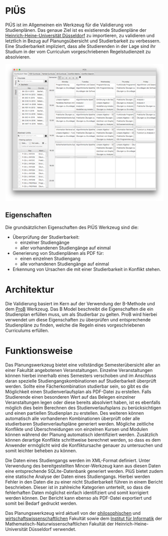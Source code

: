 <!-- vim: set spell : -->
<!-- vim: set spelllang=de : -->
# PlÜS

PlÜS ist im Allgemeinen ein Werkzeug für die Validierung von Studienplänen. Das
genaue Ziel ist es existierende Studienpläne der
[Heinrich-Heine-Universität Düsseldorf](http://hhu.de) zu importieren, zu
validieren und letztlich in Bezug auf Planungsübersicht und Studierbarkeit zu
verbessern.
Eine Studierbarkeit impliziert, dass alle Studierenden in der Lage sind ihr
Studium in der vom Curriculum vorgeschriebenen Regelstudienzeit zu absolvieren.

![PlUES Timetable Validation Tool][timetable]

## Eigenschaften

Die grundsätzlichen Eigenschaften des PlÜS Werkzeug sind die:
* Überprüfung der Studierbarkeit:
  * einzelner Studiengänge
  * aller vorhandenen Studiengänge auf einmal
* Generierung von Studienplänen als PDF für:
  * einen einzelnen Studiengang
  * alle vorhandenen Studiengänge auf einmal
* Erkennung von Ursachen die mit einer Studierbarkeit in Konflikt stehen.

# Architektur

Die Validierung basiert im Kern auf der Verwendung der B-Methode und dem
[ProB](http://www3.hhu.de/stups/prob/index.php/Main_Page) Werkzeug.
Das B Model beschreibt die Eigenschaften die ein Studienplan erfüllen muss, um
als Studierbar zu gelten.
ProB wird hierbei verwendet um diese Eigenschaften zu überprüfen und
entsprechende Studienpläne zu finden, welche die Regeln eines vorgeschriebenen
Curriculums erfüllen.

# Funktionsweise

Das Planungswerkzeug bietet eine vollständige Semesterübersicht aller an einer
Fakultät angebotenen Veranstaltungen.
Einzelne Veranstaltungen können hierbei innerhalb eines Semesters verschoben und
im Anschluss daran spezielle Studiengangskombinationen auf Studierbarkeit
überprüft werden. Sollte eine Fächerkombination studierbar sein, so gibt es die
Möglichkeit einen Studienverlaufsplan als PDF-Datei zu erstellen. Falls
Studierende einen besonderen Wert auf das Belegen einzelner Veranstaltungen
legen oder diese bereits absolviert haben, ist es ebenfalls möglich dies beim
Berechnen des Studienverlaufsplans zu berücksichtigen und einen partiellen
Studienplan zu erstellen. Des weiteren können automatisch alle vorhandenen
Kombinationen überprüft oder alle studierbaren Studienverlaufspläne generiert
werden.
Mögliche zeitliche Konflikte und Überschneidungen von einzelnen Kursen und
Modulen können während der Planung automatisch identifiziert werden. Zusätzlich
können derartige Konflikte schrittweise berechnet werden, so dass es dem
Anwender ermöglicht wird die Konfliktursache genauer zu untersuchen und somit
leichter beheben zu können.

Die Daten eines Studiengangs werden im XML-Format definiert. Unter Verwendung
des bereitgestellten Mincer-Werkzeug kann aus diesen Daten eine entsprechende
SQLite-Datenbank generiert werden. PlüS bietet zudem eine statische Analyse der
Daten eines Studiengangs. Hierbei werden Fehler in den Daten die zu einer nicht
Studierbarkeit führen in einem Bericht beschrieben. Dieser ist in zahlreiche
Kategorien unterteilt, so dass die fehlerhaften Daten möglichst einfach
identifiziert und somit korrigiert werden können. Der Bericht kann ebenso als
PDF-Datei exportiert und somit bei Bedarf gedruckt werden.

Das Planungswerkzeug wird aktuell von der
[philosophischen](http://www.philo.hhu.de/) und
[wirtschaftswissenschaftlichen](http://www.wiwi.hhu.de/) Fakultät sowie dem
[Institut für Informatik](http://www.cs.hhu.de) der
Mathematisch-Naturwissenschaftlichen Fakultät der Heinrich-Heine-Universität
Düsseldorf verwendet.

[timetable]: /images/timetable.png
